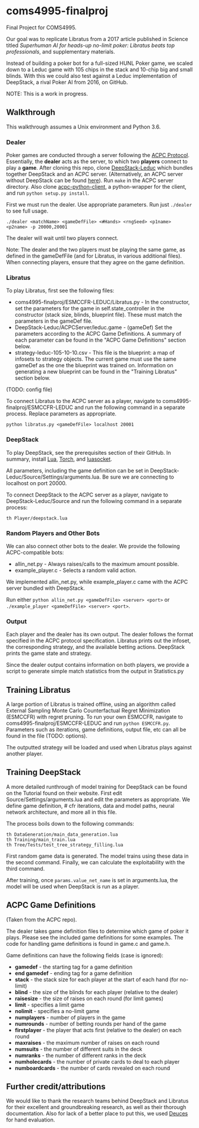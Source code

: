 # coms4995-finalproj

Final Project for COMS4995.

Our goal was to replicate Libratus from a 2017 article published in Science titled *Superhuman AI for heads-up no-limit poker: Libratus beats top professionals*, and supplementary materials.

Instead of building a poker bot for a full-sized HUNL Poker game, we scaled down to a Leduc game with 105 chips in the stack and 10-chip big and small blinds. With this we could also test against a Leduc implementation of DeepStack, a rival Poker AI from 2016, on GitHub.

NOTE: This is a work in progress.

## Walkthrough

This walkthrough assumes a Unix environment and Python 3.6.

### Dealer

Poker games are conducted through a server following the [ACPC Protocol](http://www.computerpokercompetition.org/downloads/documents/protocols/protocol.pdf).  Essentially, the **dealer** acts as the server, to which two **players** connect to play a **game**. After cloning this repo, clone [DeepStack-Leduc](https://github.com/lifrordi/DeepStack-Leduc.git) which bundles together DeepStack and an ACPC server. (Alternatively, an ACPC server without DeepStack can be found [here](https://github.com/ethansbrown/acpc/tree/master/project_acpc_server)). Run `make` in the ACPC server directory. Also clone [acpc-python-client](https://github.com/JakubPetriska/acpc-python-client), a python-wrapper for the client, and run `python setup.py install`.

First we must run the dealer. Use appropriate parameters. Run just `./dealer` to see full usage.

```
./dealer <matchName> <gameDefFile> <#Hands> <rngSeed> <p1name> <p2name> -p 20000,20001
```
The dealer will wait until two players connect.

Note: The dealer and the two players must be playing the same game, as defined in the gameDefFile (and for Libratus, in various additional files). When connecting players, ensure that they agree on the game definition.

### Libratus

To play Libratus, first see the following files:
- coms4995-finalproj/ESMCCFR-LEDUC/Libratus.py - In the constructor, set the parameters for the game in self.state_controller in the constructor (stack size, blinds, blueprint file). These must match the parameters in the gameDef file.
- DeepStack-Leduc/ACPCServer/leduc.game - (gameDef) Set the parameters according to the ACPC Game Definitions. A summary of each parameter can be found in the "ACPC Game Definitions" section below.
- strategy-leduc-105-10-10.csv - This file is the blueprint: a map of infosets to strategy objects. The current game must use the same gameDef as the one the blueprint was trained on. Information on generating a new blueprint can be found in the "Training Libratus" section below.

(TODO: config file)

To connect Libratus to the ACPC server as a player, navigate to coms4995-finalproj/ESMCCFR-LEDUC and run the following command in a separate process. Replace parameters as appropriate.

```
python libratus.py <gameDefFile> localhost 20001
```

### DeepStack

To play DeepStack, see the prerequisites section of their GitHub. In summary, install [Lua](https://www.lua.org/), [Torch](http://torch.ch/), and [luasocket](http://w3.impa.br/~diego/software/luasocket/). 

All parameters, including the game definition can be set in DeepStack-Leduc/Source/Settings/arguments.lua. Be sure we are connecting to localhost on port 20000.

To connect DeepStack to the ACPC server as a player, navigate to DeepStack-Leduc/Source and run the following command in a separate process:

```
th Player/deepstack.lua
```

### Random Players and Other Bots

We can also connect other bots to the dealer. We provide the following ACPC-compatible bots:
- allin_net.py - Always raises/calls to the maximum amount possible.
- example_player.c - Selects a random valid action.

We implemented allin_net.py, while example_player.c came with the ACPC server bundled with DeepStack.

Run either `python allin_net.py <gameDefFile> <server> <port>` or `./example_player <gameDefFile> <server> <port>`.

### Output

Each player and the dealer has its own output. The dealer follows the format specified in the ACPC protocol specification. Libratus prints out the infoset, the corresponding strategy, and the available betting actions. DeepStack prints the game state and strategy.

Since the dealer output contains information on both players, we provide a script to generate simple match statistics from the output in Statistics.py

## Training Libratus

A large portion of Libratus is trained offline, using an algorithm called External Sampling Monte Carlo Counterfactual Regret Minimization (ESMCCFR) with regret pruning. To run your own ESMCCFR, navigate to coms4995-finalproj/ESMCCFR-LEDUC and run `python ESMCCFR.py`. Parameters such as iterations, game definitions, output file, etc can all be found in the file (TODO: options).

The outputted strategy will be loaded and used when Libratus plays against another player.

## Training DeepStack

A more detailed runthrough of model training for DeepStack can be found on the Tutorial found on their website. First edit Source/Settings/arguments.lua and edit the parameters as appropriate. We define game definition, # cfr iterations, data and model paths, neural network architecture, and more all in this file.

The process boils down to the following commands:

```
th DataGeneration/main_data_generation.lua
th Training/main_train.lua
th Tree/Tests/test_tree_strategy_filling.lua
```

First random game data is generated. The model trains using these data in the second command. Finally, we can calculate the exploitability with the third command.

After training, once `params.value_net_name` is set in arguments.lua, the model will be used when DeepStack is run as a player.

## ACPC Game Definitions 

(Taken from the ACPC repo).

The dealer takes game definition files to determine which game of poker it
plays.  Please see the included game definitions for some examples.  The code
for handling game definitions is found in game.c and game.h.

Game definitions can have the following fields (case is ignored):

- **gamedef** - the starting tag for a game definition 
- **end gamedef** - ending tag for a game definition
- **stack** - the stack size for each player at the start of each hand (for no-limit)
- **blind** - the size of the blinds for each player (relative to the dealer)
- **raisesize** - the size of raises on each round (for limit games)
- **limit** - specifies a limit game
- **nolimit** - specifies a no-limit game
- **numplayers** - number of players in the game
- **numrounds** - number of betting rounds per hand of the game
- **firstplayer** - the player that acts first (relative to the dealer) on each round
- **maxraises** - the maximum number of raises on each round
- **numsuits** - the number of different suits in the deck
- **numranks** - the number of different ranks in the deck
- **numholecards** - the number of private cards to deal to each player
- **numboardcards** - the number of cards revealed on each round

## Further credit/attributions

We would like to thank the research teams behind DeepStack and Libratus for their excellent and groundbreaking research, as well as their thorough documentation. Also for lack of a better place to put this, we used [Deuces](https://github.com/worldveil/deuces) for hand evaluation.
